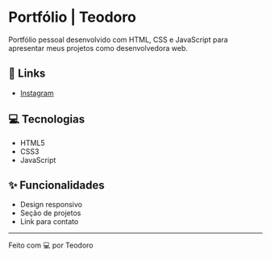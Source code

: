 # Portfólio | Teodoro

Portfólio pessoal desenvolvido com HTML, CSS e JavaScript para apresentar meus projetos como desenvolvedora web.

## 🔗 Links

- [Instagram](https://instagram.com)

## 💻 Tecnologias

- HTML5
- CSS3
- JavaScript

## ✨ Funcionalidades

- Design responsivo
- Seção de projetos
- Link para contato

---

Feito com 💻 por Teodoro

